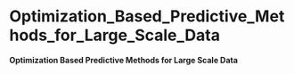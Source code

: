 # Optimization_Based_Predictive_Methods_for_Large_Scale_Data
**Optimization Based Predictive Methods for Large Scale Data**
